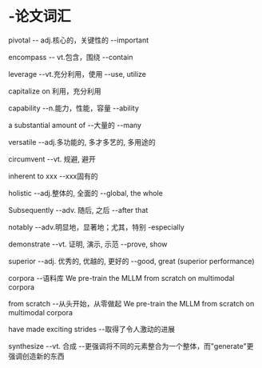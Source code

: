 # -论文词汇

pivotal  -- adj.核心的，关键性的  --important

encompass -- vt.包含，围绕 --contain

leverage --vt.充分利用，使用 --use, utilize

capitalize on 利用，充分利用

capability --n.能力，性能，容量 --ability

a substantial amount of --大量的 --many

versatile --adj.多功能的, 多才多艺的, 多用途的

circumvent --vt. 规避, 避开

inherent to xxx --xxx固有的

holistic --adj.整体的, 全面的 --global, the whole

Subsequently --adv. 随后, 之后 --after that

notably --adv.明显地，显著地；尤其，特别 -especially

demonstrate --vt. 证明, 演示, 示范 --prove, show

superior --adj. 优秀的, 优越的, 更好的 --good, great (superior performance)

corpora --语料库 We pre-train the MLLM from scratch on multimodal corpora

from scratch --从头开始，从零做起 We pre-train the MLLM from scratch on multimodal corpora

have made exciting strides --取得了令人激动的进展

synthesize --vt. 合成 --更强调将不同的元素整合为一个整体，而"generate"更强调创造新的东西
